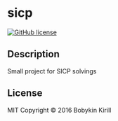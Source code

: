 # sicp
[![GitHub license](https://img.shields.io/github/license/mashape/apistatus.svg?style=flat-square)](https://opensource.org/licenses/MIT)
## Description

Small project for SICP solvings

## License

MIT Copyright © 2016 Bobykin Kirill
